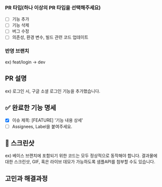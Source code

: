 ### PR 타입(하나 이상의 PR 타입을 선택해주세요)
- [ ] 기능 추가
- [ ] 기능 삭제
- [ ] 버그 수정
- [ ] 의존성, 환경 변수, 빌드 관련 코드 업데이트

### 반영 브랜치
ex) feat/login -> dev

## PR 설명
ex) 로그인 시, 구글 소셜 로그인 기능을 추가했습니다.

## ✅ 완료한 기능 명세

- [x] 이슈 제목: [FEATURE] '기능 내용 상세'
- [ ] Assignees, Label을 붙여주세요.

## 📸 스크린샷
ex) 베이스 브랜치에 포함되기 위한 코드는 모두 정상적으로 동작해야 합니다. 결과물에 대한 스크린샷, GIF, 혹은 라이브 데모가 가능하도록 샘플API를 첨부할 수도 있습니다.

## 고민과 해결과정
